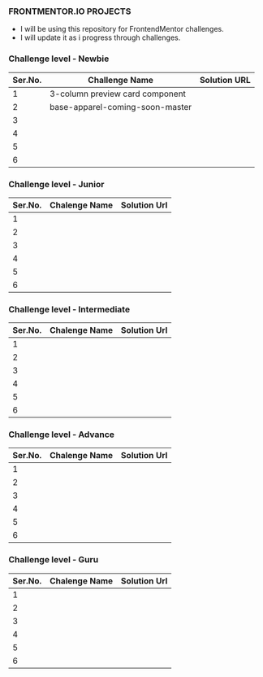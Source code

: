 ### FRONTMENTOR.IO PROJECTS

- I will be using this repository for FrontendMentor challenges.
- I will update it as i progress through challenges.

### Challenge level - Newbie

|Ser.No.| Challenge Name | Solution URL |
|---| ------ | ------ |
|1| 3-column preview card component |  |
|2| base-apparel-coming-soon-master |  |
|3| |  |
|4|  |  |
|5|  | |
|6|  |  |
### Challenge level - Junior

|Ser.No.| Chalenge Name | Solution Url |
|---| ------ | ------ |
|1|  | |
|2| | |
|3| | |
|4|  | |
|5|  ||
|6|  | |
### Challenge level - Intermediate

|Ser.No.| Chalenge Name | Solution Url |
|---| ------ | ------ |
|1|  | |
|2| | |
|3| | |
|4|  | |
|5|  ||
|6|  | |
### Challenge level - Advance

|Ser.No.| Chalenge Name | Solution Url |
|---| ------ | ------ |
|1|  | |
|2| | |
|3| | |
|4|  | |
|5|  ||
|6|  | |
### Challenge level - Guru

|Ser.No.| Chalenge Name | Solution Url |
|---| ------ | ------ |
|1|  | |
|2| | |
|3| | |
|4|  | |
|5|  ||
|6|  | |
                    

